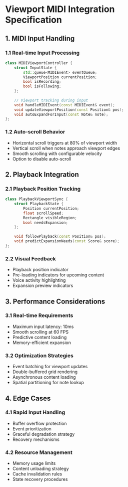 # Viewport MIDI Integration Specification

## 1. MIDI Input Handling

### 1.1 Real-time Input Processing
```cpp
class MIDIViewportController {
	struct InputState {
		std::queue<MIDIEvent> eventQueue;
		ViewportPosition currentPosition;
		bool isRecording;
		bool isFollowing;
	};
	
	// Viewport tracking during input
	void handleMIDIEvent(const MIDIEvent& event);
	void updateViewportPosition(const Position& pos);
	void autoExpandForInput(const Note& note);
};
```

### 1.2 Auto-scroll Behavior
- Horizontal scroll triggers at 80% of viewport width
- Vertical scroll when notes approach viewport edges
- Smooth scrolling with configurable velocity
- Option to disable auto-scroll

## 2. Playback Integration

### 2.1 Playback Position Tracking
```cpp
class PlaybackViewportSync {
	struct PlaybackState {
		Position currentPosition;
		float scrollSpeed;
		Rectangle visibleRegion;
		bool needsExpansion;
	};
	
	void followPlayback(const Position& pos);
	void predictExpansionNeeds(const Score& score);
};
```

### 2.2 Visual Feedback
- Playback position indicator
- Pre-loading indicators for upcoming content
- Voice activity highlighting
- Expansion preview indicators

## 3. Performance Considerations

### 3.1 Real-time Requirements
- Maximum input latency: 10ms
- Smooth scrolling at 60 FPS
- Predictive content loading
- Memory-efficient expansion

### 3.2 Optimization Strategies
- Event batching for viewport updates
- Double-buffered grid rendering
- Asynchronous content loading
- Spatial partitioning for note lookup

## 4. Edge Cases

### 4.1 Rapid Input Handling
- Buffer overflow protection
- Event prioritization
- Graceful degradation strategy
- Recovery mechanisms

### 4.2 Resource Management
- Memory usage limits
- Content unloading strategy
- Cache invalidation rules
- State recovery procedures